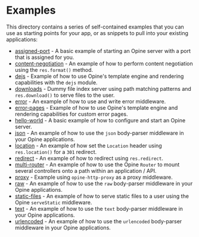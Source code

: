 # Examples

This directory contains a series of self-contained examples that you can use as starting points for your app, or as snippets to pull into your existing applications:

- [assigned-port](./assigned-port) - A basic example of starting an Opine server with a port that is assigned for you.
- [content-negotiation](./content-negotiation) - An example of how to perform content negotiation using the `res.format()` method.
- [dejs](./dejs) - Example of how to use Opine's template engine and rendering capabilities with the `dejs` module.
- [downloads](./downloads) - Dummy file index server using path matching patterns and `res.download()` to serve files to the user.
- [error](./error) - An example of how to use and write error middleware.
- [error-pages](./error-pages) - Example of how to use Opine's template engine and rendering capabilities for custom error pages.
- [hello-world](./hello-world) - A basic example of how to configure and start an Opine server.
- [json](./json) - An example of how to use the `json` body-parser middleware in your Opine applications.
- [location](./location) - An example of how set the `Location` header using `res.location()` for a `301` redirect.
- [redirect](./redirect) - An example of how to redirect using `res.redirect`.
- [multi-router](./multi-router) - An example of how to use the Opine `Router` to mount several controllers onto a path within an application / API.
- [proxy](./proxy) - Example using `opine-http-proxy` as a proxy middleware.
- [raw](./raw) - An example of how to use the `raw` body-parser middleware in your Opine applications.
- [static-files](./static-files) - An example of how to serve static files to a user using the Opine `serveStatic` middleware.
- [text](./text) - An example of how to use the `text` body-parser middleware in your Opine applications.
- [urlencoded](./urlencoded) - An example of how to use the `urlencoded` body-parser middleware in your Opine applications.
